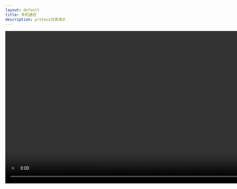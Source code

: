 ```yaml
---
layout: default
title: 多机通信
description: proteus仿真演示
---
```


<video id="video1" width="960" controls="">
    <source src="proteus仿真.mp4" type="video/mp4">
    <source src="proteus仿真.ogg" type="video/ogg">
    Your browser does not support HTML5 video.
  </video>
